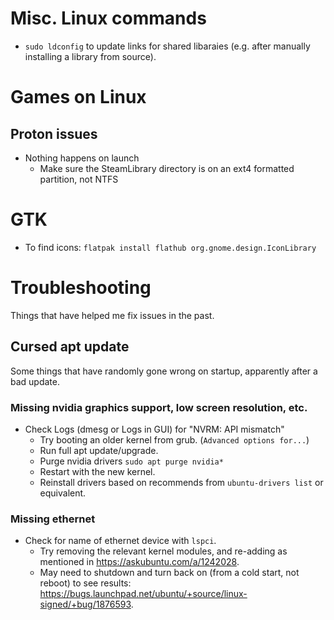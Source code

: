 # Misc. Linux commands
- `sudo ldconfig` to update links for shared libaraies (e.g. after manually installing a library from source).

# Games on Linux
## Proton issues
- Nothing happens on launch
  - Make sure the SteamLibrary directory is on an ext4 formatted partition, not NTFS
  
# GTK
- To find icons: `flatpak install flathub org.gnome.design.IconLibrary`

# Troubleshooting
Things that have helped me fix issues in the past.

## Cursed apt update
Some things that have randomly gone wrong on startup, apparently after a bad update.

### Missing nvidia graphics support, low screen resolution, etc.
- Check Logs (dmesg or Logs in GUI) for "NVRM: API mismatch"
  - Try booting an older kernel from grub. (`Advanced options for...`)
  - Run full apt update/upgrade.
  - Purge nvidia drivers `sudo apt purge nvidia*`
  - Restart with the new kernel.
  - Reinstall drivers based on recommends from `ubuntu-drivers list` or equivalent.

### Missing ethernet
- Check for name of ethernet device with `lspci`.
  - Try removing the relevant kernel modules, and re-adding as mentioned in https://askubuntu.com/a/1242028.
  - May need to shutdown and turn back on (from a cold start, not reboot) to see results:  https://bugs.launchpad.net/ubuntu/+source/linux-signed/+bug/1876593.
